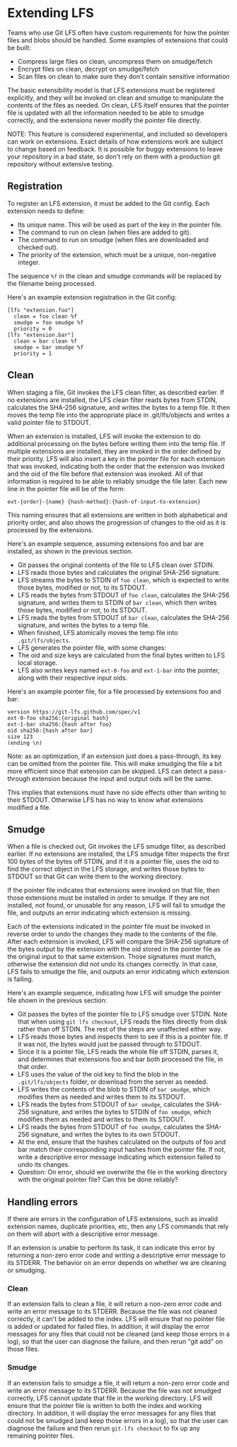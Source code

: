 # Extending LFS

Teams who use Git LFS often have custom requirements for how the pointer files
and blobs should be handled.  Some examples of extensions that could be built:

* Compress large files on clean, uncompress them on smudge/fetch
* Encrypt files on clean, decrypt on smudge/fetch
* Scan files on clean to make sure they don't contain sensitive information

The basic extensibility model is that LFS extensions must be registered
explicitly, and they will be invoked on clean and smudge to manipulate the
contents of the files as needed.  On clean, LFS itself ensures that the pointer
file is updated with all the information needed to be able to smudge correctly,
and the extensions never modify the pointer file directly.

NOTE: This feature is considered experimental, and included so developers can
work on extensions. Exact details of how extensions work are subject to change
based on feedback. It is possible for buggy extensions to leave your repository
in a bad state, so don't rely on them with a production git repository without
extensive testing.

## Registration

To register an LFS extension, it must be added to the Git config.  Each
extension needs to define:

* Its unique name.  This will be used as part of the key in the pointer file.
* The command to run on clean (when files are added to git).
* The command to run on smudge (when files are downloaded and checked out).
* The priority of the extension, which must be a unique, non-negative integer.

The sequence `%f` in the clean and smudge commands will be replaced by the
filename being processed.

Here's an example extension registration in the Git config:

```
[lfs "extension.foo"]
  clean = foo clean %f
  smudge = foo smudge %f
  priority = 0
[lfs "extension.bar"]
  clean = bar clean %f
  smudge = bar smudge %f
  priority = 1
```

## Clean

When staging a file, Git invokes the LFS clean filter, as described earlier.  If
no extensions are installed, the LFS clean filter reads bytes from STDIN,
calculates the SHA-256 signature, and writes the bytes to a temp file.  It then
moves the temp file into the appropriate place in .git/lfs/objects and writes a
valid pointer file to STDOUT.

When an extension is installed, LFS will invoke the extension to do additional
processing on the bytes before writing them into the temp file.  If multiple
extensions are installed, they are invoked in the order defined by their
priority.  LFS will also insert a key in the pointer file for each extension
that was invoked, indicating both the order that the extension was invoked and
the oid of the file before that extension was invoked. All of that information
is required to be able to reliably smudge the file later.  Each new line in the
pointer file will be of the form:

`ext-{order}-{name} {hash-method}:{hash-of-input-to-extension}`

This naming ensures that all extensions are written in both alphabetical and
priority order, and also shows the progression of changes to the oid as it is
processed by the extensions.

Here's an example sequence, assuming extensions foo and bar are installed, as
shown in the previous section.

* Git passes the original contents of the file to LFS clean over STDIN.
* LFS reads those bytes and calculates the original SHA-256 signature.
* LFS streams the bytes to STDIN of `foo clean`, which is expected to write
  those bytes, modified or not, to its STDOUT.
* LFS reads the bytes from STDOUT of `foo clean`, calculates the SHA-256
  signature, and writes them to STDIN of `bar clean`, which then writes those
  bytes, modified or not, to its STDOUT.
* LFS reads the bytes from STDOUT of `bar clean`, calculates the SHA-256
  signature, and writes the bytes to a temp file.
* When finished, LFS atomically moves the temp file into `.git/lfs/objects`.
* LFS generates the pointer file, with some changes:
* The oid and size keys are calculated from the final bytes written to LFS
  local storage.
* LFS also writes keys named `ext-0-foo` and `ext-1-bar` into the pointer, along
  with their respective input oids.

Here's an example pointer file, for a file processed by extensions foo and bar:

```
version https://git-lfs.github.com/spec/v1
ext-0-foo sha256:{original hash}
ext-1-bar sha256:{hash after foo}
oid sha256:{hash after bar}
size 123
(ending \n)
```

Note: as an optimization, if an extension just does a pass-through, its key can
be omitted from the pointer file.  This will make smudging the file a bit more
efficient since that extension can be skipped.  LFS can detect a pass-through
extension because the input and output oids will be the same.

This implies that extensions must have no side effects other than writing to
their STDOUT. Otherwise LFS has no way to know what extensions modified a file.

## Smudge

When a file is checked out, Git invokes the LFS smudge filter, as described
earlier. If no extensions are installed, the LFS smudge filter inspects the
first 100 bytes of the bytes off STDIN, and if it is a pointer file, uses the
oid to find the correct object in the LFS storage, and writes those bytes to
STDOUT so that Git can write them to the working directory.

If the pointer file indicates that extensions were invoked on that file, then
those extensions must be installed in order to smudge.  If they are not
installed, not found, or unusable for any reason, LFS will fail to smudge the
file, and outputs an error indicating which extension is missing.

Each of the extensions indicated in the pointer file must be invoked in reverse
order to undo the changes they made to the contents of the file.  After each
extension is invoked, LFS will compare the SHA-256 signature of the bytes output
by the extension with the oid stored in the pointer file as the original input
to that same extension.  Those signatures must match, otherwise the extension
did not undo its changes correctly.  In that case, LFS fails to smudge the file,
and outputs an error indicating which extension is failing.

Here's an example sequence, indicating how LFS will smudge the pointer file
shown in the previous section:

* Git passes the bytes of the pointer file to LFS smudge over STDIN.  Note that
  when using `git lfs checkout`, LFS reads the files directly from disk rather
  than off STDIN.  The rest of the steps are unaffected either way.
* LFS reads those bytes and inspects them to see if this is a pointer file.  If
  it was not, the bytes would just be passed through to STDOUT.
* Since it is a pointer file, LFS reads the whole file off STDIN, parses it, and
  determines that extensions foo and bar both processed the file, in that order.
* LFS uses the value of the oid key to find the blob in the `.git/lfs/objects`
  folder, or download from the server as needed.
* LFS writes the contents of the blob to STDIN of `bar smudge`, which modifies
  them as needed and writes them to its STDOUT.
* LFS reads the bytes from STDOUT of `bar smudge`, calculates the SHA-256
  signature, and writes the bytes to STDIN of `foo smudge`, which modifies them
  as needed and writes to them its STDOUT.
* LFS reads the bytes from STDOUT of `foo smudge`, calculates the SHA-256
  signature, and writes the bytes to its own STDOUT.
* At the end, ensure that the hashes calculated on the outputs of foo and bar
  match their corresponding input hashes from the pointer file.  If not, write a
  descriptive error message indicating which extension failed to undo its
  changes.
* Question: On error, should we overwrite the file in the working directory with
  the original pointer file?  Can this be done reliably?

## Handling errors

If there are errors in the configuration of LFS extensions, such as invalid
extension names, duplicate priorities, etc, then any LFS commands that rely on
them will abort with a descriptive error message.

If an extension is unable to perform its task, it can indicate this error by
returning a non-zero error code and writing a descriptive error message to its
STDERR. The behavior on an error depends on whether we are cleaning or smudging.

### Clean

If an extension fails to clean a file, it will return a non-zero error code and
write an error message to its STDERR.  Because the file was not cleaned
correctly, it can't be added to the index.  LFS will ensure that no pointer file
is added or updated for failed files.  In addition, it will display the error
messages for any files that could not be cleaned (and keep those errors in a
log), so that the user can diagnose the failure, and then rerun "git add" on
those files.

### Smudge

If an extension fails to smudge a file, it will return a non-zero error code and
write an error message to its STDERR.  Because the file was not smudged
correctly, LFS cannot update that file in the working directory.  LFS will
ensure that the pointer file is written to both the index and working directory.
In addition, it will display the error messages for any files that could not be
smudged (and keep those errors in a log), so that the user can diagnose the
failure and then rerun `git-lfs checkout` to fix up any remaining pointer files.
